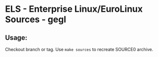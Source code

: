 # ELS - Enterprise Linux/EuroLinux Sources - gegl
 
## Usage:
  Checkout branch or tag. Use `make sources` to recreate  SOURCE0 archive.
